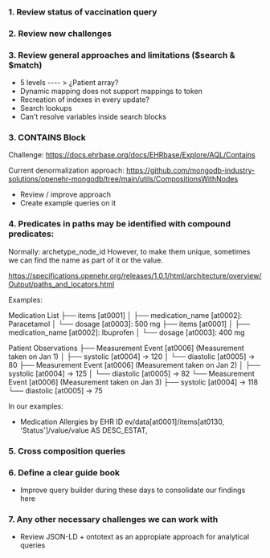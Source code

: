
### 1. Review status of vaccination query

### 2. Review new challenges

### 3. Review general approaches and limitations ($search & $match)

- 5 levels ---- > ¿Patient array?
- Dynamic mapping does not support mappings to token 
- Recreation of indexes in every update?
- Search lookups 
- Can't resolve variables inside search blocks

### 3. CONTAINS Block
Challenge: https://docs.ehrbase.org/docs/EHRbase/Explore/AQL/Contains

Current denormalization approach:
https://github.com/mongodb-industry-solutions/openehr-mongodb/tree/main/utils/CompositionsWithNodes

- Review / improve approach
- Create example queries on it

### 4. Predicates in paths may be identified with compound predicates:

Normally: archetype_node_id
However, to make them unique, sometimes we can find the name as part of it or the value.

https://specifications.openehr.org/releases/1.0.1/html/architecture/overview/Output/paths_and_locators.html

Examples: 

Medication List
├── items [at0001]
│   ├── medication_name [at0002]: Paracetamol
│   └── dosage [at0003]: 500 mg
├── items [at0001]
│   ├── medication_name [at0002]: Ibuprofen
│   └── dosage [at0003]: 400 mg

Patient Observations
├── Measurement Event [at0006] (Measurement taken on Jan 1)
│   ├── systolic [at0004] → 120
│   └── diastolic [at0005] → 80
├── Measurement Event [at0006] (Measurement taken on Jan 2)
│   ├── systolic [at0004] → 125
│   └── diastolic [at0005] → 82
└── Measurement Event [at0006] (Measurement taken on Jan 3)
    ├── systolic [at0004] → 118
    └── diastolic [at0005] → 75

In our examples: 
- Medication Allergies by EHR ID
  ev/data[at0001]/items[at0130, 'Status']/value/value AS DESC_ESTAT,


### 5. Cross composition queries

### 6. Define a clear guide book

- Improve query builder during these days to consolidate our findings here

### 7. Any other necessary challenges we can work with
- Review JSON-LD + ontotext as an appropiate approach for analytical queries


